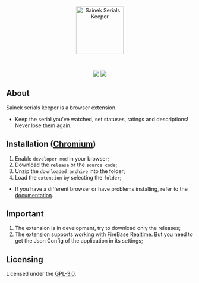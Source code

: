 <div align="center">
  <br />
  <p>
    <a href="https://github.com/MineEjo/Sainek-Serials-Keeper#sainek-serials-keeper"><img src="https://github.com/MineEjo/Sainek-Serials-Keeper/blob/master/assets/icon-128px.png?raw=true" width="128" alt="Sainek Serials Keeper" /></a>
  </p>
  <br />
  <p>
   <img src="https://img.shields.io/github/repo-size/MineEjo/Sainek-Serials-Keeper"/>
   <img src="https://img.shields.io/github/manifest-json/v/MineEjo/Sainek-Serials-Keeper"/>
  </p>
</div>

## About

Sainek serials keeper is a browser extension. <br>

- Keep the serial you've watched, set statuses, ratings and descriptions! Never lose them again.

## Installation ([Chromium](https://en.wikipedia.org/wiki/Chromium_(web_browser)))

1. Enable `developer mod` in your browser;
2. Download the `release` or the `source code`;
3. Unzip the `downloaded archive` into the folder;
4. Load the `extension` by selecting the `folder`;

- If you have a different browser or have problems installing, refer to
  the [documentation](https://github.com/MineEjo/Sainek-Serials-Keeper/wiki/Browsers).

## Important

1. The extension is in development, try to download only the releases;
2. The extension supports working with FireBase Realtime. But you need to get the Json Config of the application in its
   settings;

## Licensing

Licensed under the [GPL-3.0](https://github.com/MineEjo/Sainek-Serials-Keeper/blob/master/LICENSE).
